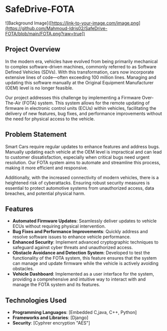 # SafeDrive-FOTA

![Background Image]([https://link-to-your-image.com/image.png](https://github.com/Mahmoud-Idris02/SafeDrive-FOTA/blob/main/FOTA.png?raw=true])
## Project Overview

In the modern era, vehicles have evolved from being primarily mechanical to complex software-driven machines, commonly referred to as Software Defined Vehicles (SDVs). With this transformation, cars now incorporate extensive lines of code—often exceeding 100 million lines. Managing and updating this software manually at the Original Equipment Manufacturer (OEM) level is no longer feasible. 

Our project addresses this challenge by implementing a Firmware Over-The-Air (FOTA) system. This system allows for the remote updating of firmware in electronic control units (ECUs) within vehicles, facilitating the delivery of new features, bug fixes, and performance improvements without the need for physical access to the vehicle. 

## Problem Statement

Smart Cars require regular updates to enhance features and address bugs. Manually updating each vehicle at the OEM level is impractical and can lead to customer dissatisfaction, especially when critical bugs need urgent resolution. Our FOTA system aims to automate and streamline this process, making it more efficient and responsive.

Additionally, with the increased connectivity of modern vehicles, there is a heightened risk of cyberattacks. Ensuring robust security measures is essential to protect automotive systems from unauthorized access, data breaches, and potential physical harm.

## Features

- **Automated Firmware Updates**: Seamlessly deliver updates to vehicle ECUs without requiring physical intervention.
- **Bug Fixes and Performance Improvements**: Quickly address and resolve software issues to enhance vehicle performance.
- **Enhanced Security**: Implement advanced cryptographic techniques to safeguard against cyber threats and unauthorized access.
- **Obstacle Avoidance and Detection System**: Developed to test the functionality of the FOTA system, this feature ensures that the system can manage and update firmware while the vehicle is actively avoiding obstacles.
- **Vehicle Dashboard**: Implemented as a user interface for the system, providing a comprehensive and intuitive way to interact with and manage the FOTA system and its features.

## Technologies Used

- **Programming Languages**: [Embedded C,java, C++, Python]
- **Frameworks and Libraries**: [Django]
- **Security**: [Cyphrer encryption "AES"]

